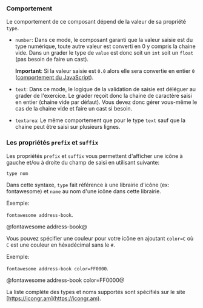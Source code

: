 ### Comportement

Le comportement de ce composant dépend de la valeur de sa propriété `type`.

* `number`:
  Dans ce mode, le composant garanti que la valeur saisie est du type numérique,
  toute autre valeur est converti en 0 y compris la chaine vide.
  Dans un grader le type de `value` est donc soit un `int` soit un `float` (pas besoin de faire un cast).

  **Important**:
  Si la valeur saisie est `0.0` alors elle sera convertie en entier `0` ([comportement du JavaScript](https://stackoverflow.com/a/41304142)).

* `text`:
  Dans ce mode, le logique de la validation de saisie est déléguer au grader de l'exercice.
  Le grader reçoit donc la chaine de caractère saisi en entier (chaine vide par défaut).
  Vous devez donc gérer vous-même le cas de la chaine vide et faire un cast si besoin.

* `textarea`: Le même comportement que pour le type `text` sauf que la chaine peut être saisi sur plusieurs lignes.


### Les propriétés `prefix` et `suffix`

Les propriétés `prefix` et `suffix` vous permettent d'afficher une icône à gauche et/ou à droite
du champ de saisi en utilisant suivante:

`type nom`

Dans cette syntaxe, `type` fait référence à une librairie d'icône (ex: fontawesome) et `name` au nom d'une icône dans cette librairie.

Exemple:

`fontawesome address-book`.

@fontawesome address-book@

Vous pouvez spécifier une couleur pour votre icône en ajoutant `color=C` où `C` est une couleur en héxadécimal sans le `#`.

Exemple:

`fontawesome address-book color=FF0000`.

@fontawesome address-book color=FF0000@

La liste complète des types et noms supportés sont spécifiés sur le site [https://icongr.am](https://icongr.am).
